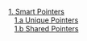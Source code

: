 [1. Smart Pointers](./SmartPointers.md)<br/>
&nbsp;&nbsp;&nbsp;[1.a Unique Pointers](./UniquePointer.md)<br>
&nbsp;&nbsp;&nbsp;[1.b Shared Pointers](./SharedPointers.md)
